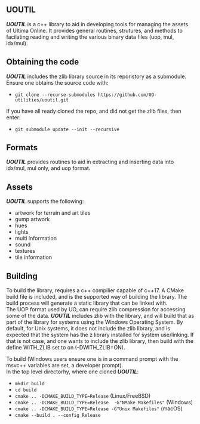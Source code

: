 ## **UOUTIL**  
***UOUTIL*** is a c++ library to aid in developing tools for managing the assets of Ultima Online. It provides general
routines, strutures, and methods to facilating reading and writing the various binary data files (uop, mul, idx/mul).

## Obtaining the code
***UOUTIL*** includes the zlib library source in its reporistory as a submodule. Ensure one obtains the source code with:  
- `git clone --recurse-submodules https://github.com/UO-utilities/uoutil.git`  

If you have all ready cloned the repo, and did not get the zlib files, then enter:  
- `git submodule update --init --recursive` 

## Formats
***UOUTIL*** provides routines to aid in extracting and inserting data into idx/mul, mul only, and uop format.

## Assets
***UOUTIL*** supports the following:
- artwork for terrain and art tiles 
- gump artwork 
- hues 
- lights  
- multi information 
- sound 
- textures 
- tile information 

## Building
To build the library, requires a c++ compilier capable of c++17.  A CMake build file is included, and is the supported way of building the library.
The build process will generate a static library that can be linked with.  
The UOP format used by UO, can require zlib compression for accessing some of the data.  ***UOUTIL*** includes zlib with the library, and will
build that as part of the library for systems using the Windows Operating System.  By default, for Unix systems, it does not include the 
zlib library, and is expected that the system has the z library installed for system use/linking.  If that is not case, and one wants to 
include the zlib library, then build with the define WITH_ZLIB set to on (-DWITH_ZLIB=ON).  

To build (Windows users ensure one is in a command prompt with the msvc++ variables are set, a developer prompt).    
In the top level directorhy, where one cloned ***UOUTIL***:
- `mkdir build`
- `cd build`
- `cmake .. -DCMAKE_BUILD_TYPE=Release`  (Linux/FreeBSD)
- `cmake .. -DCMAKE_BUILD_TYPE=Release  -G"NMake Makefiles"` (Windows)
- `cmake .. -DCMAKE_BUILD_TYPE=Release -G"Unix Makefiles"`  (macOS)
- `cmake --build . --config Release`

